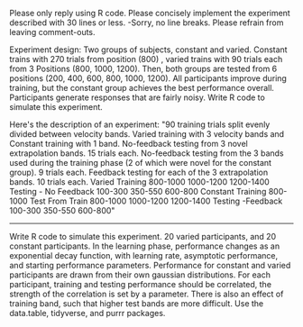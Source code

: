 

Please only reply using R code. Please concisely implement the experiment described with 30 lines or less.  -Sorry, no line breaks. Please refrain from leaving comment-outs.


Experiment design: Two groups of subjects, constant and varied. Constant trains with 270 trials from position (800) , varied trains with 90 trials each from 3 Positions (800, 1000, 1200). Then, both groups are tested from 6 positions (200, 400, 600, 800, 1000, 1200). All participants improve during training, but the constant group achieves the best performance overall. Participants generate responses that are fairly noisy. Write R code to simulate this experiment. 


Here's the description of an experiment: "90 training trials split evenly divided between velocity bands. Varied training with 3 velocity bands and Constant training with 1 band. No-feedback testing from 3 novel extrapolation bands. 15 trials each. No-feedback testing from the 3 bands used during the training phase (2 of which were novel for the constant group). 9 trials each. Feedback testing for each of the 3 extrapolation bands. 10 trials each. Varied Training 800-1000 1000-1200 1200-1400 Testing - No Feedback 100-300 350-550 600-800 Constant Training 800-1000 Test From Train 800-1000 1000-1200 1200-1400 Testing -Feedback 100-300 350-550 600-800"



_________
Write R code to simulate this experiment. 20 varied participants, and 20 constant participants. In the learning phase, performance changes as an exponential decay function, with learning rate, asymptotic performance, and starting performance parameters. Performance for constant and varied participants are drawn from their own gaussian distributions.  For each participant, training and testing performance should be correlated, the strength of the correlation is set by a parameter. There is also an effect of training band, such that higher test bands are more difficult. Use the data.table, tidyverse, and purrr packages.

